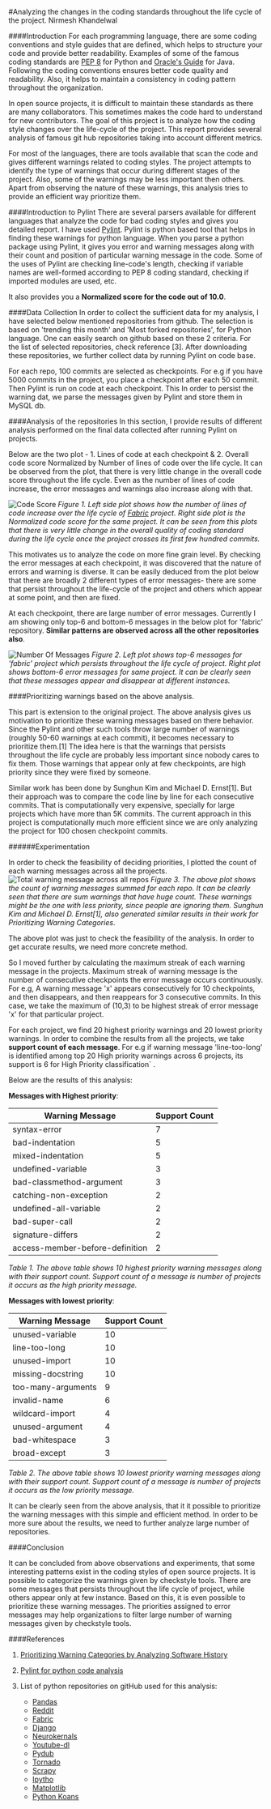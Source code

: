 #Analyzing the changes in the coding standards throughout the life cycle of the project.
Nirmesh Khandelwal

####Introduction
For each programming language, there are some coding conventions and style guides that are defined, which helps to structure your code and provide better readability. Examples of some of the famous coding standards are [PEP 8](https://www.python.org/dev/peps/pep-0008) for Python and [Oracle's Guide](http://www.oracle.com/technetwork/java/codeconvtoc-136057.html) for Java. Following the coding conventions ensures better code quality and readability. Also, it helps to maintain a consistency in coding pattern throughout the organization. 

In open source projects, it is difficult to maintain these standards as there are many collaborators. This sometimes makes the code hard to understand for new contributors. The goal of this project is to analyze how the coding style changes over the life-cycle of the project. This report provides several analysis of famous git hub repositories taking into account different metrics. 

For most of the languages, there are tools available that scan the code and gives different warnings related to coding styles. The project attempts to identify the type of warnings that occur during different stages of the project. Also, some of the warnings may be less important then others. Apart from observing the nature of these warnings, this analysis tries to provide an efficient way prioritize them.

####Introduction to Pylint
There are several parsers available for different languages that analyze the code for bad coding styles and gives you detailed report. I have used [Pylint](http://www.pylint.org/). Pylint is python based tool that helps in finding these warnings for python language. When you parse a python package using Pylint, it gives you error and warning messages along with their count and position of particular warning message in the code. Some of the uses of Pylint are checking line-code's length, checking if variable names are well-formed according to PEP 8 coding standard, checking if imported modules are used, etc. 

It also provides you a **Normalized score for the code out of 10.0**.

####Data Collection
In order to collect the sufficient data for my analysis, I have selected below mentioned repositories from github.
The selection is based on 'trending this month' and 'Most forked repositories', for Python language. One can easily search on github based on these 2 criteria. For the list of selected repositories, check reference [3]. After downloading these repositories, we further collect data by running Pylint on code base. 

For each repo, 100 commits are selected as checkpoints. For e.g if you have 5000 commits in the project, you place a checkpoint after each 50 commit. Then Pylint is run on code at each checkpoint. This In order to persist the warning dat, we parse the messages given by Pylint and store them in MySQL db.


####Analysis of the repositories
In this section, I provide results of different analysis performed on the final data collected after running Pylint on projects. 

Below are the two plot - 1. Lines of code at each checkpoint & 2. Overall code score Normalized by Number of lines of code over the life cycle. It can be observed from the plot, that there is very little change in the overall code score throughout the life cycle. Even as the number of lines of code increase, the error messages and warnings also increase along with that.

![Code Score](code_score.png)
*Figure 1. Left side plot shows how the number of lines of code increase over the life cycle of [Fabric](https://github.com/fabric/fabric.git) project. Right side plot is the Normalized code score for the same project. It can be seen from this plots that there is very little change in the overall quality of coding standard during the life cycle once the project crosses its first few hundred commits.*

This motivates us to analyze the code on more fine grain level. By checking the error messages at each checkpoint, it was discovered that the nature of errors and warning is diverse. It can be easily deduced from the plot below that there are broadly 2 different types of error messages- there are some that persist throughout the life-cycle of the project and others which appear at some point, and then are fixed.

At each checkpoint, there are large number of error messages. Currently I am showing only top-6 and bottom-6 messages in the below plot for 'fabric' repository. **Similar patterns are observed across all the other repositories also**.

![Number Of Messages](message_throughout_lifecyle.png)
*Figure 2. Left plot shows top-6 messages for 'fabric' project which persists throughout the life cycle of project. Right plot shows bottom-6 error messages for same project. It can be clearly seen that these messages appear and disappear at different instances.*

####Prioritizing warnings based on the above analysis.

This part is extension to the original project. The above analysis gives us motivation to prioritize these warning messages based on there behavior. Since the Pylint and other such tools throw large number of warnings (roughly 50-60 warnings at each commit), it becomes necessary to prioritize them.[1] The idea here is that the warnings that persists throughout the life cycle are probably less important since nobody cares to fix them. Those warnings that appear only at few checkpoints, are high priority since they were fixed by someone. 

Similar work has been done by Sunghun Kim and Michael D. Ernst[1]. But their approach was to compare the code line by line for each consecutive commits. That is computationally very expensive, specially for large projects which have more than 5K commits. The current approach in this project is computationally much more efficient since we are only analyzing the project for 100 chosen checkpoint commits.

######Experimentation

In order to check the feasibility of deciding priorities, I plotted the count of each warning messages across all the projects.
![Total warning message across all repos](figure_3.png)
*Figure 3. The above plot shows the count of warning messages summed for each repo. It can be clearly seen that there are sum warnings that have huge count. These warnings might be the one with less priority, since people are ignoring them. Sunghun Kim and Michael D. Ernst[1], also generated similar results in their work for Prioritizing Warning Categories*.

The above plot was just to check the feasibility of the analysis. In order to get accurate results, we need more concrete method.

So I moved further by calculating the maximum streak of each warning message in the projects. Maximum streak of warning message is the number of consecutive checkpoints the error message occurs continuously. For e.g, A warning message 'x' appears consecutively for 10 checkpoints, and then disappears, and then reappears for 3 consecutive commits. In this case, we take the maximum of (10,3) to be highest streak of error message 'x' for that particular project.

For each project, we find 20 highest priority warnings and 20 lowest priority warnings. In order to combine the results from all the projects, we take **support count of each message**. For e.g if warning message 'line-too-long' is identified among top 20 High priority warnings across 6 projects, its support is 6 for High Priority classification` .

Below are the results of this analysis:

**Messages with Highest priority**:

|Warning Message    |Support Count |
|-------------------|--------------|
|syntax-error   |7  |
|bad-indentation    |5  |
|mixed-indentation  |5  |
|undefined-variable |3  |
|bad-classmethod-argument   |3  |
|catching-non-exception |2  |
|undefined-all-variable |2  |
|bad-super-call |2  |
|signature-differs  |2  |
|access-member-before-definition    |2  |
*Table 1. The above table shows 10 highest priority warning messages along with their support count. Support count of a message is number of projects it occurs as the high priority message.*


**Messages with lowest priority**:

|Warning Message    |Support Count |
|-------------------|--------------|
|unused-variable    |10  |
|line-too-long  |10  |
|unused-import  |10  |
|missing-docstring  |10  |
|too-many-arguments |9  |
|invalid-name   |6  |
|wildcard-import    |4  |
|unused-argument    |4  |
|bad-whitespace |3  |
|broad-except   |3  |
*Table 2. The above table shows 10 lowest priority warning messages along with their support count. Support count of a message is number of projects it occurs as the low priority message.*

It can be clearly seen from the above analysis, that it it possible to prioritize the warning messages with this simple and efficient method. In order to be more sure about the results, we need to further analyze large number of repositories.

####Conclusion

It can be concluded from above observations and experiments, that some interesting patterns exist in the coding styles of open source projects. It is possible to categorize the warnings given by checkstyle tools. There are some messages that persists throughout the life cycle of project, while others appear only at few instance. Based on this, it is even possible to prioritize these warning messages. The priorities assigned to error messages may help organizations to filter large number of warning messages given by checkstyle tools.

####References

1. [Prioritizing Warning Categories by Analyzing Software History](https://github.ncsu.edu/CSC510-Fall2014/Empirical-CheckStyle/blob/master/papers/Warnings.pdf?raw=true)

2. [Pylint for python code analysis ](http://www.pylint.org/)

3. List of python repositories on gitHub used for this analysis:
    - [Pandas](https://github.com/pydata/pandas.git)
    - [Reddit](https://github.com/reddit/reddit.git)
    - [Fabric](https://github.com/fabric/fabric.git)
    - [Django](https://github.com/django/django.git)
    - [Neurokernals](https://github.com/neurokernel/neurokernel.git)
    - [Youtube-dl](https://github.com/rg3/youtube-dl.git)
    - [Pydub](https://github.com/jiaaro/pydub.git)
    - [Tornado](https://github.com/tornadoweb/tornado.git)
    - [Scrapy](https://github.com/scrapy/scrapy.git)
    - [Ipytho](https://github.com/ipython/ipython.git)
    - [Matplotlib](https://github.com/matplotlib/matplotlib.git)
    - [Python Koans](https://github.com/gregmalcolm/python_koans.git)
    
